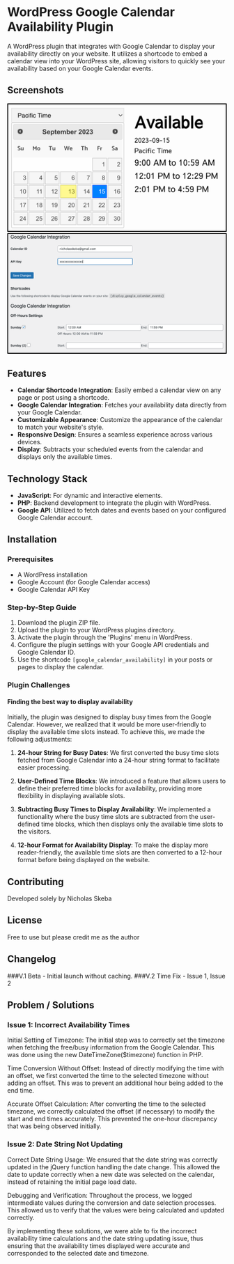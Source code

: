 # WordPress Google Calendar Availability Plugin

A WordPress plugin that integrates with Google Calendar to display your availability directly on your website. It utilizes a shortcode to embed a calendar view into your WordPress site, allowing visitors to quickly see your availability based on your Google Calendar events.

## Screenshots

<img style="width:500px;border-style:solid;border-width:2px;border-color:#000;" src="https://github.com/nikaskeba/wordpress-gcal-availability/blob/main/Screenshot%202023-09-13%20at%203.21.54%20PM.png"><img style="width:500px;border-style:solid;border-width:2px;border-color:#000;" src="https://github.com/nikaskeba/wordpress-gcal-availability/blob/main/Screenshot%202023-09-13%20at%203.17.29%20PM.png">

## Features

- **Calendar Shortcode Integration**: Easily embed a calendar view on any page or post using a shortcode.
- **Google Calendar Integration**: Fetches your availability data directly from your Google Calendar.
- **Customizable Appearance**: Customize the appearance of the calendar to match your website's style.
- **Responsive Design**: Ensures a seamless experience across various devices.
- **Display**: Subtracts your scheduled events from the calendar and displays only the available times.

## Technology Stack

- **JavaScript**: For dynamic and interactive elements.
- **PHP**: Backend development to integrate the plugin with WordPress.
- **Google API**: Utilized to fetch dates and events based on your configured Google Calendar account.

## Installation

### Prerequisites

- A WordPress installation
- Google Account (for Google Calendar access)
- Google Calendar API Key
  
### Step-by-Step Guide

1. Download the plugin ZIP file.
2. Upload the plugin to your WordPress plugins directory.
3. Activate the plugin through the 'Plugins' menu in WordPress.
4. Configure the plugin settings with your Google API credentials and Google Calendar ID.
5. Use the shortcode `[google_calendar_availability]` in your posts or pages to display the calendar.

### Plugin Challenges

#### Finding the best way to display availability
Initially, the plugin was designed to display busy times from the Google Calendar. However, we realized that it would be more user-friendly to display the available time slots instead. To achieve this, we made the following adjustments:

1. **24-hour String for Busy Dates**: We first converted the busy time slots fetched from Google Calendar into a 24-hour string format to facilitate easier processing.

2. **User-Defined Time Blocks**: We introduced a feature that allows users to define their preferred time blocks for availability, providing more flexibility in displaying available slots.

3. **Subtracting Busy Times to Display Availability**: We implemented a functionality where the busy time slots are subtracted from the user-defined time blocks, which then displays only the available time slots to the visitors.

4. **12-hour Format for Availability Display**: To make the display more reader-friendly, the available time slots are then converted to a 12-hour format before being displayed on the website.

## Contributing

Developed solely by Nicholas Skeba

## License

Free to use but please credit me as the author

## Changelog

###V.1 Beta - Initial launch without caching.
###V.2 Time Fix - Issue 1, Issue 2

## Problem / Solutions

### Issue 1: Incorrect Availability Times
Initial Setting of Timezone: The initial step was to correctly set the timezone when fetching the free/busy information from the Google Calendar. This was done using the new DateTimeZone($timezone) function in PHP.

Time Conversion Without Offset: Instead of directly modifying the time with an offset, we first converted the time to the selected timezone without adding an offset. This was to prevent an additional hour being added to the end time.

Accurate Offset Calculation: After converting the time to the selected timezone, we correctly calculated the offset (if necessary) to modify the start and end times accurately. This prevented the one-hour discrepancy that was being observed initially.

### Issue 2: Date String Not Updating
Correct Date String Usage: We ensured that the date string was correctly updated in the jQuery function handling the date change. This allowed the date to update correctly when a new date was selected on the calendar, instead of retaining the initial page load date.

Debugging and Verification: Throughout the process, we logged intermediate values during the conversion and date selection processes. This allowed us to verify that the values were being calculated and updated correctly.

By implementing these solutions, we were able to fix the incorrect availability time calculations and the date string updating issue, thus ensuring that the availability times displayed were accurate and corresponded to the selected date and timezone.

